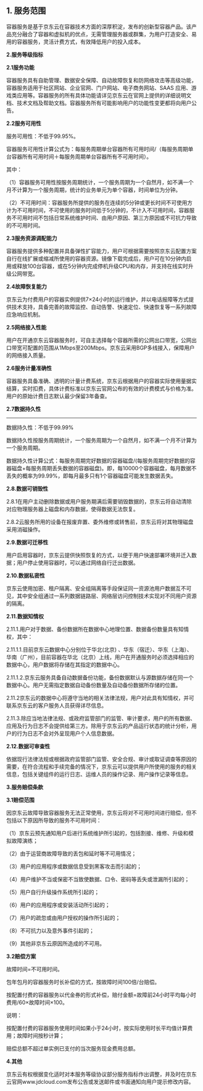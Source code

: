 ## **1. 服务范围**

容器服务是基于京东云在容器技术方面的深厚积淀，发布的创新型容器产品。该产品充分融合了容器和虚拟机的优点，无需管理服务器或群集，为用户打造安全、易用的容器服务，灵活计费方式，有效降低用户的投入成本。

**2.服务等级指标**

**2.1服务功能**

容器服务具有自助管理、数据安全保障、自动故障恢复和防网络攻击等高级功能， 容器服务适用于社区网站、企业官网、门户网站、电子商务网站、SAAS 应用、游戏类应用等。容器服务的所有具体功能请详见京东云在官网上提供的详细说明文档、技术文档及帮助文档。容器服务所有可能影响用户的功能性变更都将向用户公告。

**2.2服务可用性**

服务可用性：不低于99.95%。

容器服务可用性计算公式为：每服务周期单台容器所有可用时间/（每服务周期单台容器所有可用时间＋每服务周期单台容器所有不可用时间）。

其中：

（1）容器服务可用性按服务周期统计，一个服务周期为一个自然月，如不满一个月不计算为一个服务周期，统计的业务单元为单个容器，时间单位为分钟。

（2）不可用时间：容器服务所提供的服务在连续的5分钟或更长时间不可使用方计为不可用时间，不可使用的服务时间低于5分钟的，不计入不可用时间，容器服务不可用时间不包括日常系统维护时间、由用户原因、第三方原因或不可抗力导致的不可用时间。

**2.3服务资源调配能力**

容器服务提供多种配置并具备弹性扩容能力，用户可根据需要按照京东云配置方案自行在线扩展或缩减所使用的容器资源。镜像下载完成后，用户可在10分钟内启用或释放100台容器，或在5分钟内完成停机升级CPU和内存，并支持在线实时升级公网带宽。

**2.4故障恢复能力**

京东云为付费用户的容器实例提供7×24小时的运行维护，并以电话报障等方式提供技术支持，具备完善的故障监控、自动告警、快速定位、快速恢复等一系列故障应急响应机制。

**2.5网络接入性能**

用户在开通京东云容器服务时，可自主选择每个容器所需的公网出口带宽，公网出口带宽可配置的范围从1Mbps至200Mbps。京东云采用BGP多线接入，保障用户的网络接入质量。

**2.6服务计量准确性**

容器服务具备准确、透明的计量计费系统，京东云根据用户的容器实际使用量据实结算，实时扣费，具体计费标准以京东云官网公布的有效的计费模式与价格为准。用户的原始计费日志默认最少保留3年备查。

**2.7数据持久性**

****

数据持久性：不低于99.99%

数据持久性按服务周期统计，一个服务周期为一个自然月，如不满一个月不计算为一个服务周期。

数据持久性计算公式：每服务周期完好数据的容器磁盘/(每服务周期完好数据的容器磁盘+每服务周期丢失数据的容器磁盘)。即，每10000个容器磁盘，每月数据不丢失的概率为99.99%，即每月最多只有1个容器磁盘可能发生数据丢失。

**2.8.数据可销毁性**

2.8.1在用户主动删除数据或用户服务期满后需要销毁数据的，京东云将自动清除对应物理服务器上磁盘和内存数据，使得数据无法恢复。

2.8.2云服务所用的设备在报废弃置、委外维修或转售前，京东云将对其物理磁盘采用消磁操作。

**2.9.数据可迁移性**

用户启用容器时，京东云提供快照恢复的方式，以便于用户快速部署环境并迁入数据；用户停止使用容器时，可以通过网络自行迁出数据。

**2.10.数据私密性**

京东云使用加密、租户隔离、安全组隔离等手段保证同一资源池用户数据互不可见，其中安全组通过一系列数据链路层、网络层访问控制技术实现对不同用户资源的隔离。

**2.11.数据知情权**

2.11.1.用户对于数据、备份数据所在数据中心地理位置、数据备份数量具有知情权，其中：

2.11.1.1.目前京东云数据中心分别位于华北(北京) 、华东（宿迁）、华东（上海）、华南（广州），目前容器在华北（北京）上线，用户在开通服务时必须选择相应的数据中心，用户数据将存储在其指定的数据中心。

2.11.1.2.京东云服务具备自动数据备份功能，备份数据默认与源数据存储在同一个数据中心。用户无需指定数据自动备份数量及自动备份数据所存储的位置。

2.11.2京东云的数据中心将遵守当地的相关法律法规，用户对此具有知情权，并可联系京东云的客户服务人员获得详尽信息。

2.11.3.除应当地法律法规、或政府监管部门的监管、审计要求，用户的所有数据、应用及行为日志不会提供给第三方。除用于京东云的产品运行状态的统计分析，用户的行为日志不会对外呈现用户个人信息数据。

**2.12.数据可审查性**

依据现行法律法规或根据政府监管部门监管、安全合规、审计或取证调查等原因的需要，在符合流程和手续完备的情况下，京东云可以提供用户所使用的服务的相关信息，包括关键组件的运行日志、运维人员的操作记录、用户操作记录等信息。

**3.服务赔偿条款**

**3.1赔偿范围**

因京东云故障导致容器服务无法正常使用，京东云将对不可用时间进行赔偿，但不包括以下原因所导致的服务不可用时间：

（1）京东云预先通知用户后进行系统维护所引起的，包括割接、维修、升级和模拟故障演练；

（2）由于运营商故障导致的丢包和延时等不可用情况；

（3）用户的应用程序或数据信息受到黑客攻击而引起的；

（4）用户维护不当或保密不当致使数据、口令、密码等丢失或泄漏所引起的；

（5）用户自行升级操作系统所引起的；

（6）用户的应用程序或安装活动所引起的；

（7）用户的疏忽或由用户授权的操作所引起的；

（8）不可抗力以及意外事件引起的；

（9）其他非京东云原因所造成的不可用。

**3.2赔偿方案**

故障时间=不可用时间。

包年包月的容器服务时长补偿的方式，按故障时间100倍/台赔偿。

按配置付费的容器服务以代金券的形式补偿，赔付金额=故障前24小时平均每小时费用/60×故障时间×100。

说明：

按配置付费的容器服务使用时间如果小于24小时，按实际使用时长平均值计算费用；故障时间按秒计算；

赔偿总额不超过单实例已支付的当次服务现金费用总额。

**4.其他**

京东云有权根据变化适时对本服务等级协议部分服务指标作出调整，并及时在京东云官网www.jdcloud.com发布公告或发送邮件或书面通知向用户提示修改内容。